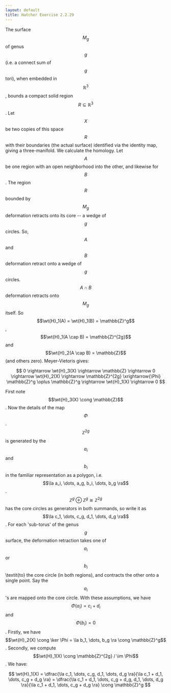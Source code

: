 ```yaml
---
layout: default
title: Hatcher Exercise 2.2.29
---
```



The surface $$M_g$$ of genus $$g$$ (i.e. a connect sum of $$g$$ tori), when embedded in $$\mathbb{R}^3$$, bounds a compact solid region $$R \subseteq \mathbb{R}^3$$.
Let $$X$$ be two copies of this space $$R$$ with their boundaries (the actual surface) identified via the identity map, giving a three-manifold.
We calculate the homology.
Let $$A$$ be one region with an open neighborhood into the other, and likewise for $$B$$.
The region $$R$$ bounded by $$M_g$$ deformation retracts onto its core -- a wedge of $$g$$ circles.
So, $$A$$ and $$B$$ deformation retract onto a wedge of $$g$$ circles.
$$A \cap B$$ deformation retracts onto $$M_g$$ itself.
So $$\wt{H}_1(A) = \wt{H}_1(B) = \mathbb{Z}^g$$, $$\wt{H}_1(A \cap B) = \mathbb{Z}^{2g}$$ and $$\wt{H}_2(A \cap B) = \mathbb{Z}$$ (and others zero).
Meyer-Vietoris gives:

$$
0 \rightarrow \wt{H}_3(X) \rightarrow \mathbb{Z} \rightarrow 0 \rightarrow \wt{H}_2(X) \rightarrow \mathbb{Z}^{2g} \xrightarrow{\Phi} \mathbb{Z}^g \oplus \mathbb{Z}^g \rightarrow \wt{H}_1(X) \rightarrow 0
$$

First note $$\wt{H}_3(X) \cong \mathbb{Z}$$.
Now the details of the map $$\Phi$$.
$$\mathbb{Z}^{2g}$$ is generated by the $$a_i$$ and $$b_i$$ in the familiar representation as a polygon, i.e. $$\la a_i, \dots, a_g, b_i, \dots, b_g \ra$$.
$$\mathbb{Z}^g \oplus \mathbb{Z}^g \cong \mathbb{Z}^{2g}$$ has the core circles as generators in both summands, so write it as $$\la c_1, \dots, c_g, d_1, \dots, d_g \ra$$.
For each 'sub-torus' of the genus $$g$$ surface, the deformation retraction takes one of $$a_i$$ or $$b_i$$ \textit{to} the core circle (in both regions), and contracts the other onto a single point.
Say the $$a_i$$'s are mapped onto the core circle.
With these assumptions, we have $$\Phi(a_i) = c_i + d_i$$ and $$\Phi(b_i) = 0$$.
Firstly, we have $$\wt{H}_2(X) \cong \ker \Phi = \la b_1, \dots, b_g \ra \cong \mathbb{Z}^g$$.
Secondly, we compute $$\wt{H}_1(X) \cong \mathbb{Z}^{2g} / \im \Phi$$.
We have:

$$
\wt{H}_1(X) = \dfrac{\la c_1, \dots, c_g, d_1, \dots, d_g \ra}{\la c_1 + d_1, \dots, c_g + d_g \ra}
= \dfrac{\la c_1 + d_1, \dots, c_g + d_g, d_1, \dots, d_g \ra}{\la c_1 + d_1, \dots, c_g + d_g \ra} \cong \mathbb{Z}^g
$$
